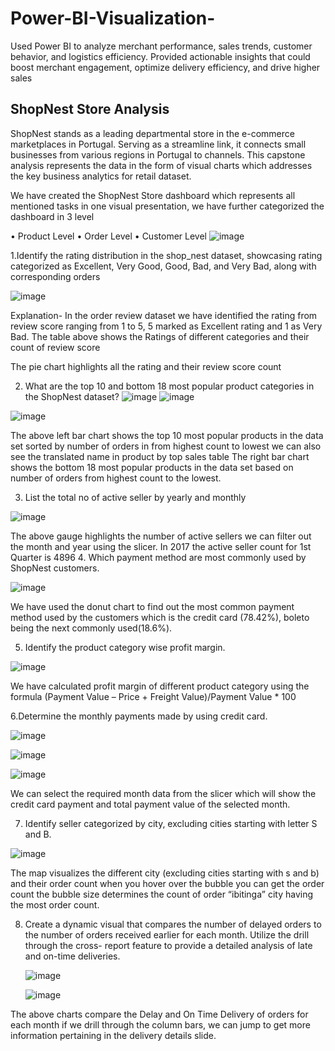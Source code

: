 # Power-BI-Visualization-
Used Power BI to analyze merchant performance, sales trends, customer behavior, and logistics efficiency. Provided actionable insights that could boost merchant engagement, optimize delivery efficiency, and drive higher sales


## ShopNest Store Analysis

ShopNest stands as a leading departmental store in the e-commerce marketplaces in Portugal. Serving as a streamline link, it connects small businesses from various regions in Portugal to channels.
This capstone analysis represents the data in the form of visual charts which addresses the key business analytics for retail dataset.

We have created the ShopNest Store dashboard which represents all mentioned tasks in one visual presentation, we have further categorized the dashboard in 3 level 

•	Product Level
•	Order Level
•	Customer Level
 ![image](https://github.com/user-attachments/assets/170f7c02-025e-43be-b269-a98fbd9dc496)




1.Identify the rating distribution in the shop_nest dataset, showcasing rating categorized as Excellent, Very Good, Good, Bad, and Very Bad, along with corresponding orders

![image](https://github.com/user-attachments/assets/a83f30a9-26ab-4db2-a64e-5d54a476bc36)

  
 

Explanation- In the order review dataset we have identified the rating from review score ranging from 1 to 5, 5 marked as Excellent rating and 1 as Very Bad. The table above shows the Ratings of different categories and their count of review score

The pie chart highlights all the rating and their review score count

2. What are the top 10 and bottom 18 most popular product categories in the ShopNest dataset?
![image](https://github.com/user-attachments/assets/0f7a3029-2770-4a24-9238-c6e21ebdd091) ![image](https://github.com/user-attachments/assets/6a3f8efd-c077-4f1e-b826-cc538035f6de)


![image](https://github.com/user-attachments/assets/13003416-411d-4265-952c-dcdde1c81c6e)

    

 

The above left bar chart shows the top 10 most popular products in the data set sorted by number of orders in from highest count to lowest we can also see the translated name in product by top sales table 
The right bar chart shows the bottom 18 most popular products in the data set based on number of orders from highest count to the lowest.

3. List the total no of active seller by yearly and monthly
   
![image](https://github.com/user-attachments/assets/0bccc540-fa8d-496c-8d6d-f64884b843a5)

 


The above gauge highlights the number of active sellers we can filter out the month and year using the slicer.
In 2017 the active seller count for 1st Quarter is 4896
4. Which payment method are most commonly used by ShopNest customers.
 
![image](https://github.com/user-attachments/assets/e31ba4af-2337-4f05-b06f-1004862a7d1e)

We have used the donut chart to find out the most common payment method used by the customers which is the credit card (78.42%), boleto being the next commonly used(18.6%).

5. Identify the product category wise profit margin.

 
![image](https://github.com/user-attachments/assets/7f59e2ca-167c-438f-8f1e-1ee111ed79cc)

We have calculated profit margin of different product category using the formula
(Payment Value – Price + Freight Value)/Payment Value * 100 

6.Determine the monthly payments made by using credit card.

 

![image](https://github.com/user-attachments/assets/05bb3dd7-7c04-49bf-942d-7ec00f409ff8)

![image](https://github.com/user-attachments/assets/592a7c2c-2333-4f55-a2e6-cdc1fab2479f)

![image](https://github.com/user-attachments/assets/feb8a252-09fb-46d0-8171-0e16f8f0c808)



 

We can select the required month data from the slicer which will show the credit card payment and total payment value of the selected month.

7. Identify seller categorized by city, excluding cities starting with letter S and B.

![image](https://github.com/user-attachments/assets/367e25a5-f27e-4bc3-8048-afa7b07ec70f)

 

The map visualizes the different city (excluding cities starting with s and b) and their order count when you hover over the bubble you can get the order count the bubble size determines the count of order “ibitinga” city having the most order count. 

8. Create a dynamic visual that compares the number of delayed orders to the number of orders received earlier for each month. Utilize the drill through the cross- report feature to provide a detailed analysis of late and on-time deliveries.

   ![image](https://github.com/user-attachments/assets/8f2f9626-d4ec-4e7f-a170-b0e3d9a36c95)

   ![image](https://github.com/user-attachments/assets/a617351c-1046-469a-bc0e-3c30e811dc02)



 
 

The above charts compare the Delay and On Time Delivery of orders for each month if we drill through the column bars, we can jump to get more information pertaining in the delivery details slide.

